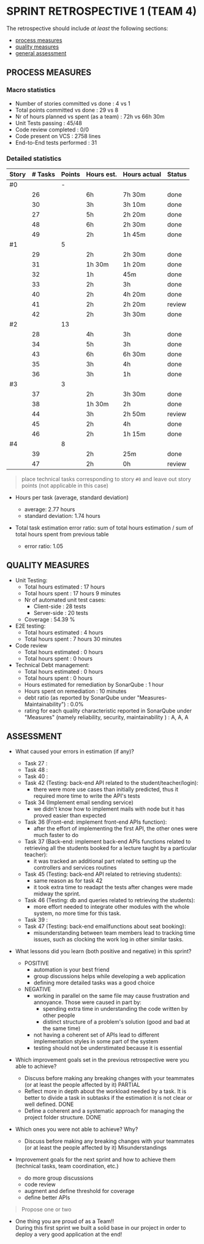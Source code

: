 SPRINT RETROSPECTIVE 1 (TEAM 4)
=====================================

The retrospective should include _at least_ the following
sections:

- [process measures](#process-measures)
- [quality measures](#quality-measures)
- [general assessment](#assessment)

## PROCESS MEASURES 

### Macro statistics

- Number of stories committed vs done : 4 vs 1
- Total points committed vs done : 29 vs 8
- Nr of hours planned vs spent (as a team) : 72h vs 66h 30m
- Unit Tests passing : 45/48
- Code review completed : 0/0
- Code present on VCS : 2758 lines
- End-to-End tests performed : 31

### Detailed statistics

| Story  | # Tasks | Points | Hours est. | Hours actual | Status |
|--------|---------|--------|------------|--------------|--------|
| #0   |         |    -   |            |              |        |
| | 26 | | 6h | 7h 30m | done   | 
| | 30 | | 3h | 3h 10m | done   |
| | 27 | | 5h | 2h 20m | done   |
| | 48 | | 6h | 2h 30m | done   |
| | 49 | | 2h | 1h 45m | done   |
| #1 | | 5  |        |      | |
| | 29 | | 2h | 2h 30m | done | 
| | 31 | | 1h 30m | 1h 20m | done | 
| | 32 | | 1h | 45m    | done   | 
| | 33 | | 2h | 3h     | done   | 
| | 40 | | 2h | 4h 20m | done   | 
| | 41 | | 2h | 2h 20m | review | 
| | 42 | | 2h | 3h 30m | done | 
| #2 | | 13 | | | |
| | 28 | | 4h | 3h     | done | 
| | 34 | | 5h | 3h     | done | 
| | 43 | | 6h | 6h 30m | done | 
| | 35 | | 3h | 4h     | done | 
| | 36 | | 3h | 1h     | done | 
| #3 | | 3 | | |     |
| | 37 | | 2h | 3h 30m | done |
| | 38 | | 1h 30m | 2h | done |
| | 44 | | 3h | 2h 50m | review |
| | 45 | | 2h | 4h     | done |
| | 46 | | 2h | 1h 15m | done |
| #4 | | 8 | | | |
| | 39 | | 2h | 25m    | done |
| | 47 | | 2h | 0h     | review |

> place technical tasks corresponding to story `#0` and leave out story points (not applicable in this case)

- Hours per task (average, standard deviation)
  - average: 2.77 hours
  - standard deviation: 1.74 hours 

- Total task estimation error ratio: sum of total hours estimation / sum of total hours spent from previous table
  - error ratio: 1.05 

## QUALITY MEASURES 

- Unit Testing:
  - Total hours estimated : 17 hours
  - Total hours spent : 17 hours 9 minutes
  - Nr of automated unit test cases:
    - Client-side : 28 tests
    - Server-side : 20 tests
  - Coverage : 54.39 %
- E2E testing:
  - Total hours estimated : 4 hours
  - Total hours spent : 7 hours 30 minutes
- Code review 
  - Total hours estimated : 0 hours
  - Total hours spent : 0 hours
- Technical Debt management:
  - Total hours estimated : 0 hours
  - Total hours spent : 0 hours
  - Hours estimated for remediation by SonarQube : 1 hour
  - Hours spent on remediation : 10 minutes
  - debt ratio (as reported by SonarQube under "Measures-Maintainability") : 0.0%
  - rating for each quality characteristic reported in SonarQube under "Measures" (namely reliability, security, maintainability ) : A, A, A

## ASSESSMENT

- What caused your errors in estimation (if any)?
  - Task 27 :
  - Task 48 :
  - Task 40 :
  - Task 42 (Testing: back-end API related to the student/teacher/login): 
    - there were more use cases than initially predicted, thus it required more time to write the API's tests
  - Task 34 (Implement email sending service)
    - we didn't know how to implement mails with node but it has proved easier than expected
  - Task 36 (Front-end: implement front-end APIs function):
    - after the effort of implementing the first API, the other ones were much faster to do
  - Task 37 (Back-end: implement back-end APIs functions related to retrieving all the students booked for a lecture taught by a particular teacher): 
    - it was tracked an additional part related to setting up the controllers and services routines
  - Task 45 (Testing: back-end API related to retrieving students): 
    - same reason as for task 42
    - it took extra time to readapt the tests after changes were made midway the sprint.
  - Task 46 (Testing: db and queries related to retrieving the students): 
    - more effort needed to integrate other modules with the whole system, no more time for this task. 
  - Task 39 : 
  - Task 47 (Testing: back-end emailfunctions about seat booking): 
    - misunderstanding between team members lead to tracking time issues, such as clocking the work log in other similar tasks.

- What lessons did you learn (both positive and negative) in this sprint?
  - POSITIVE
    - automation is your best friend
    - group discussions helps while developing a web application  
    - defining more detailed tasks was a good choice
  - NEGATIVE
    - working in parallel on the same file may cause frustration and annoyance. Those were caused in part by:
      - spending extra time in understanding the code written by other people
      - distinct structure of a problem's solution (good and bad at the same time)
    - not having a coherent set of APIs lead to different implementation styles in some part of the system  
    - testing should not be understimated because it is essential

- Which improvement goals set in the previous retrospective were you able to achieve? 
  - Discuss before making any breaking changes with your
teammates (or at least the people affected by it)
PARTIAL
  - Reflect more in depth about the workload needed by a
task. It is better to divide a task in subtasks if the
estimation it is not clear or well defined.
DONE
  - Define a coherent and a systematic approach for managing
the project folder structure.
DONE

- Which ones you were not able to achieve? Why?
  - Discuss before making any breaking changes with your
teammates (or at least the people affected by it)
Misunderstandings

- Improvement goals for the next sprint and how to achieve them (technical tasks, team coordination, etc.)
  - do more group discussions
  - code review
  - augment and define threshold for coverage
  - define better APIs

> Propose one or two

- One thing you are proud of as a Team!!  
During this first sprint we built a solid base in our project in order to deploy a very good application at the end!
